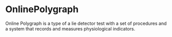 # OnlinePolygraph
Online Polygraph is a type of a lie detector test with a set of procedures and a system that records and measures physiological indicators.
